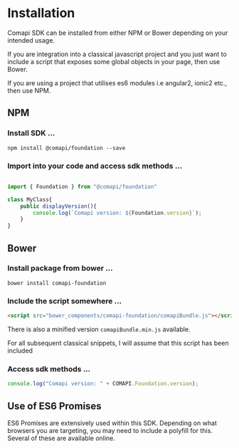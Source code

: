 # Installation

Comapi SDK can be installed from either NPM or Bower depending on your intended usage.

If you are integration into a classical javascript project and you just want to include a script that exposes some global objects in your page, then use Bower.

If you are using a project that utilises es6 modules i.e angular2, ionic2 etc., then use NPM. 

## NPM

### Install SDK ...

```shell
npm install @comapi/foundation --save
```

### Import into your code and access sdk methods ...

```javascript

import { Foundation } from "@comapi/foundation"

class MyClass{
    public displayVersion(){
        console.log(`Comapi version: ${Foundation.version}`);
    }
}

```


## Bower

### Install package from bower ...

```shell
bower install comapi-foundation
```

### Include the script somewhere ...

```html
<script src="bower_components/comapi-foundation/comapiBundle.js"></script>
```

There is also a minified version `comapiBundle.min.js` available.

For all subsequent classical snippets, I will assume that this script has been included

### Access sdk methods ...

```javascript
console.log("Comapi version: " + COMAPI.Foundation.version);
```

## Use of ES6 Promises

ES6 Promises are extensively used within this SDK. Depending on what browsers you are targeting, you may need to include a polyfill for this. Several of these are available online.


